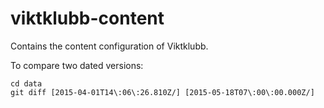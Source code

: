 # viktklubb-content
Contains the content configuration of Viktklubb.

To compare two dated versions:

    cd data
    git diff [2015-04-01T14\:06\:26.810Z/] [2015-05-18T07\:00\:00.000Z/]
